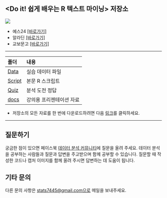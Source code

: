 <Do it! 쉽게 배우는 R 텍스트 마이닝> 저장소
---

![](cover.png)

- 예스24 [[바로가기]](http://bit.ly/3oUuJOB)
- 알라딘 [[바로가기]](http://bit.ly/3oXOSDn)
- 교보문고 [[바로가기]](https://bit.ly/2LtNOcB)

---

폴더           | 내용
:------------- |:-------------
[Data](https://github.com/youngwoos/Doit_textmining/blob/main/Data) | 실습 데이터 파일
[Script](https://github.com/youngwoos/Doit_textmining/blob/main/Script) | 본문 R 스크립트
[Quiz](https://github.com/youngwoos/Doit_textmining/blob/main/Quiz) | 분석 도전 정답
[docs](https://github.com/youngwoos/Doit_textmining/blob/main/docs) | 강의용 프리젠테이션 자료

- 저장소의 모든 자료를 한 번에 다운로드하려면 다음 [링크](https://github.com/youngwoos/Doit_textmining/archive/main.zip)를 클릭하세요.

---

## 질문하기
궁금한 점이 있으면 페이스북 [데이터 분석 커뮤니티](https://www.facebook.com/groups/datacommunity)에 질문을 올려 주세요. 데이터 분석을 공부하는 사람들과 질문과 답변을 주고받으며 함께 공부할 수 있습니다.  질문할 때 작성한 코드나 캡처 이미지를 함께 올려 주시면 답변하는 데 도움이 됩니다.

## 기타 문의
다른 문의 사항은 stats7445@gmail.com으로 메일을 보내주세요.
